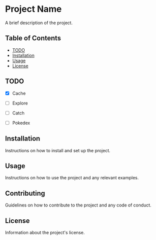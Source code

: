 # Project Name

A brief description of the project.

## Table of Contents

-   [TODO](#TODO)
-   [Installation](#installation)
-   [Usage](#usage)
-   [License](#license)

## TODO
- [x] Cache
- [ ] Explore
- [ ] Catch
- [ ] Pokedex


## Installation

Instructions on how to install and set up the project.

## Usage

Instructions on how to use the project and any relevant examples.

## Contributing

Guidelines on how to contribute to the project and any code of conduct.

## License

Information about the project's license.
